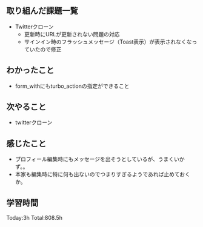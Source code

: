## 取り組んだ課題一覧
- Twitterクローン
  - 更新時にURLが更新されない問題の対応
  - サインイン時のフラッシュメッセージ（Toast表示）が表示されなくなっていたので修正

## わかったこと
- form_withにもturbo_actionの指定ができること

## 次やること
- twitterクローン　

## 感じたこと
- プロフィール編集時にもメッセージを出そうとしているが、うまくいかず。。
- 本家も編集時に特に何も出ないのでつまりすぎるようであれば止めておくか。
  
## 学習時間
Today:3h
Total:808.5h